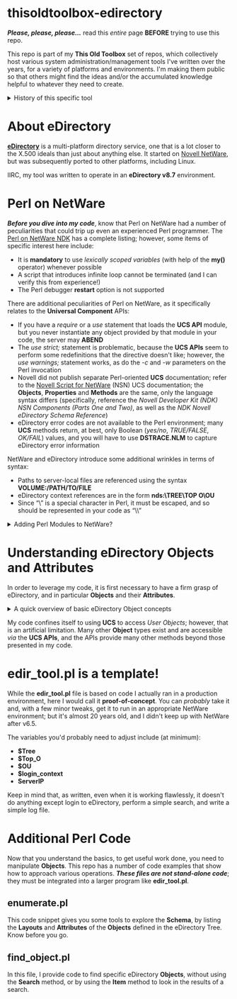 # thisoldtoolbox-edirectory
**_Please, please, please..._** read this _entire_ page **BEFORE** trying to use this repo.

This repo is part of my **This Old Toolbox** set of repos, which collectively host various system administration/management tools I've written over the years, for a variety of platforms and environments. I'm making them public so that others might find the ideas and/or the accumulated knowledge helpful to whatever they need to create.

<details>
  
<summary>History of this specific tool</summary>
  
In early 2005, I was working in a NetWare environment, and there was a business need to edit almost a thousand eDirectory **User** objects to find and remove specific bits of information. I was tasked with engineering a solution that didn't involve having the admins doing it by hand.
  
My solution leveraged the fact that the OS shipped with the Perl v5.8 interpreter and a set of Novell-supplied Perl modules (**Universal Component Services**, or **UCS**) that enabled interaction with NetWare and eDirectory.

</details>

# About eDirectory
**[eDirectory](https://www.netiq.com/documentation/edirectory-92/)** is a multi-platform directory service, one that is a lot closer to the X.500 ideals than just about anything else. It started on [Novell NetWare](https://en.wikipedia.org/wiki/NetWare), but was subsequently ported to other platforms, including Linux.

IIRC, my tool was written to operate in an **eDirectory v8.7** environment.

# Perl on NetWare
**_Before you dive into my code_**, know that Perl on NetWare had a number of peculiarities that could trip up even an experienced Perl programmer. The [Perl on NetWare NDK](https://www.novell.com/documentation/developer/perl/prl584enu/data/h4cr34aj.html) has a complete listing; however, some items of specific interest here include:

* It is **mandatory** to use _lexically scoped variables_ (with help of the **my()** operator) whenever possible
* A script that introduces infinite loop cannot be terminated (and I can verify this from experience!)
* The Perl debugger **restart** option is not supported

There are additional peculiarities of Perl on NetWare, as it specifically relates to the **Universal Component** APIs:

* If you have a _require_ or a _use_ statement that loads the **UCS API** module, but you never instantiate any object provided by that module in your code, the server may **ABEND**
* The _use strict;_ statement is problematic, because the **UCS APIs** seem to perform some redefinitions that the directive doesn't like; however, the _use warnings;_ statement works, as do the _-c_ and _-w_ parameters on the Perl invocation
* Novell did not publish separate Perl-oriented **UCS** documentation; refer to the [Novell Script for NetWare](https://www.novell.com/developer/ndk/novell_script_for_netware.html) (NSN) UCS documentation; the **Objects**, **Properties** and **Methods** are the same, only the language syntax differs (specifically, reference the _Novell Developer Kit (NDK) NSN Components (Parts One and Two)_, as well as the _NDK Novell eDirectory Schema Reference_)
* eDirectory error codes are not available to the Perl environment; many **UCS** methods return, at best, only Boolean (_yes/no_, _TRUE/FALSE_, _OK/FAIL_) values, and you will have to use **DSTRACE.NLM** to capture eDirectory error information

NetWare and eDirectory introduce some additional wrinkles in terms of syntax:

* Paths to server-local files are referenced using the syntax **VOLUME:/PATH/TO/FILE**
* eDirectory context references are in the form **nds:\\TREE\TOP O\OU**
* Since “\” is a special character in Perl, it must be escaped, and so should be represented in your code as “\\\”

<details>
  
<summary>Adding Perl Modules to NetWare?</summary> 

The Perl community has impressive libraries of add-on Perl modules (such as **CPAN**, the [Comprehensive Perl Archive Network](http://www.cpan.org)). However, adding the typical Perl module to NetWare's Perl installation is a non-trivial exercise, involving either establishing a NetWare development environment, or cross-compiling on another platform. Neither choice is for the inexperienced or faint-of-heart. For the vast majority of admins, you're limited to whatever Perl modules are included in the NetWare distribution.

</details>

# Understanding eDirectory Objects and Attributes
In order to leverage my code, it is first necessary to have a firm grasp of eDirectory, and in particular **Objects** and their **Attributes**.

<details>
  
<summary>A quick overview of basic eDirectory Object concepts</summary>

Fundamentally, an **Object** a collection of groups of data of various types. _Users_ are **Objects**. _Printers_ are **Objects**. _Groups_ are **Objects**.

**Objects** have **Attributes**. The specific **Attributes** of an **Object** are defined by its type; that is, a _User Object_ consists of a different set of **Attributes** than 
a _Group Object_. A particular **Attribute** (for example, the _Full Name_) might appear in many different **Object** types.

**Attributes** have a **Value**; that is, the data that the **Attribute** contains. Some **Attributes** are **Multi-Valued Attributes** (MVAs) and may contain more than one **Value**; the
membership list of a _Group_ is a common example.

In the eDirectory world, the **Schema** defines (among other things) the available **Attributes**, the **Attributes** used by the various **Objects** (this is also called **Layouts**),
the data type(s) of the **Values** (which is known as **Syntax**), and the **Values** associated with the various **Attributes**.

Unlike AD, in eDirectory an **OU** really is an **OU** - it is a "container" (as envisioned in X.500) that contains other **Objects** in an actual 3-dimensional data representation. The **Context** of an **Object** is important; the namespace is **not** flat. 

Understanding these inter-relationships, and the hierarchical nature of eDirectory, is important to understanding how to access and safely manipulate the eDirectory **Tree** when using a direct tool such as the **UCS API**.

</details>

My code confines itself to using **UCS** to access _User Objects_; however, that is an artificial limitation. Many other **Object** types exist and are accessible _via_ the **UCS APIs**, 
and the APIs provide many other methods beyond those presented in my code.

# edir_tool.pl is a template!
While the **edir_tool.pl** file is based on code I actually ran in a production environment, here I would call it **proof-of-concept**. You can _probably_ take it and, with a few minor tweaks, get it to run in an appropriate NetWare environment; but it's almost 20 years old, and I didn't keep up with NetWare after v6.5.

The variables you'd probably need to adjust include (at minimum):

+ **$Tree**
+ **$Top_O**
+ **$OU**
+ **$login_context**
+ **ServerIP**

Keep in mind that, as written, even when it is working flawlessly, it doesn't do anything except login to eDirectory, perform a simple search, and write a simple log file.

# Additional Perl Code
Now that you understand the basics, to get useful work done, you need to manipulate **Objects**. This repo has a number of code examples that show how to approach various operations. **_These files are not stand-alone code_**; they must be integrated into a larger program like **edir_tool.pl**.

## enumerate.pl
This code snippet gives you some tools to explore the **Schema**, by listing the **Layouts** and **Attributes** of the **Objects** defined in the eDirectory Tree. Know before you go.

## find_object.pl
In this file, I provide code to find specific eDirectory **Objects**, without using the **Search** method, or by using the **Item** method to look in the results of a search.
